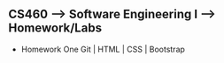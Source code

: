 ## CS460 --> Software Engineering I --> Homework/Labs
* Homework One
   Git | HTML | CSS | Bootstrap
